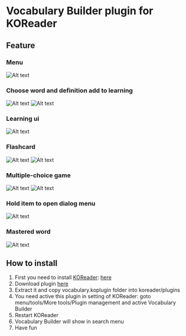 # Vocabulary Builder plugin for KOReader
## Feature
### Menu
![Alt text](screenshots/01.png "Vocabulary Builder")
### Choose word and definition add to learning
![Alt text](screenshots/02.png "Vocabulary Builder")
![Alt text](screenshots/03.png "Vocabulary Builder")
### Learning ui
![Alt text](screenshots/04.png "Vocabulary Builder")
### Flashcard
![Alt text](screenshots/05.png "Vocabulary Builder")
![Alt text](screenshots/06.png "Vocabulary Builder")
### Multiple-choice game
![Alt text](screenshots/07.png "Vocabulary Builder")
![Alt text](screenshots/08.png "Vocabulary Builder")
### Hold item to open dialog menu
![Alt text](screenshots/09.png "Vocabulary Builder")
### Mastered word
![Alt text](screenshots/10.png "Vocabulary Builder")
## How to install
1. First you need to install [KOReader](https://koreader.rocks/): [here](https://github.com/koreader/koreader/releases)
2. Download plugin [here](https://github.com/nbngoc93/vocabulary.koplugin/releases)
3. Extract it and copy vocabulary.koplugin folder into koreader/plugins
4. You need active this plugin in setting of KOReader: goto menu/tools/More tools/Plugin management and active Vocabulary Builder
5. Restart KOReader
6. Vocabulary Builder will show in search menu
7. Have fun
